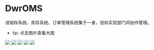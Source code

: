 # DwrOMS
进销存系统、库存系统、订单管理系统集于一身，目标实现部门间协作管理。

- tip: 点击图片查看大图

![](https://github.com/colindcli/DwrOMS/blob/master/DbScript/img/1.gif?raw=true)
![](https://github.com/colindcli/DwrOMS/blob/master/DbScript/img/2.gif?raw=true)
![](https://github.com/colindcli/DwrOMS/blob/master/DbScript/img/3.gif?raw=true)
![](https://github.com/colindcli/DwrOMS/blob/master/DbScript/img/4.gif?raw=true)
![](https://github.com/colindcli/DwrOMS/blob/master/DbScript/img/5.gif?raw=true)
